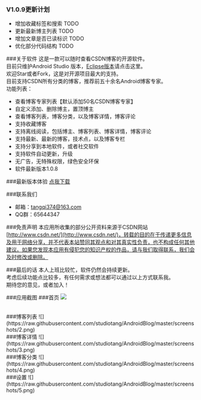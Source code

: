 ### V1.0.9更新计划
* 增加收藏标签和搜索 TODO
* 更新最新博主列表 TODO
* 增加文章是否已读标识 TODO
* 优化部分代码结构 TODO

###关于软件
这是一款可以随时查看CSDN博客的开源软件。  
目前只维护Android Studio 版本，[Eclipse版本](https://github.com/studiotang/FreeCsdn)请点击这里。  
欢迎Star或者Fork，这是对开源项目最大的支持。  
目前支持CSDN所有分类的博客，推荐前五十余名Android博客专家。  
功能列表：
- 查看博客专家列表【默认添加50名CSDN博客专家】
- 自定义添加、删除博主，置顶博主
- 查看博客列表，博客分类，以及博客详情，博客评论
- 支持收藏博客
- 支持离线阅读，包括博主、博客列表、博客详情，博客评论
- 支持最新、最新的博客，技术点，以及博客专栏
- 支持分享到本地软件，或者社交软件
- 支持软件自动更新，升级
- 无广告，无特殊权限，绿色安全环保
- 软件最新版本1.0.8

###最新版本体验
[点我下载](http://www.pgyer.com/csdn)
	
###联系我们
- 邮箱：[tangqi374@163.com](mailto:tangqi374@163.com)
- QQ群：65644347

###免责声明
本应用所收集的部分公开资料来源于CSDN网站[http://www.csdn.net/](http://www.csdn.net/)，转载的目的在于传递更多信息及用于网络分享，并不代表本站赞同其观点和对其真实性负责，也不构成任何其他建议。如果您发现本应用有侵犯您的知识产权的作品，请与我们取得联系，我们会及时修改或删除。

###最后的话
本人上班比较忙，软件仍然会持续更新。  
考虑后续功能点比较多，有任何需求或想法都可以通过以上方式联系我。  
期待您的意见，或者加入！  

###应用截图
###首页
![](https://raw.githubusercontent.com/studiotang/AndroidBlog/master/screenshots/1.png)

</br>
###博客列表
![](https://raw.githubusercontent.com/studiotang/AndroidBlog/master/screenshots/2.png)

</br>
###博客详情
![](https://raw.githubusercontent.com/studiotang/AndroidBlog/master/screenshots/3.png)

</br>
###博客分类
![](https://raw.githubusercontent.com/studiotang/AndroidBlog/master/screenshots/4.png)

</br>
###设置
![](https://raw.githubusercontent.com/studiotang/AndroidBlog/master/screenshots/5.png)





	
